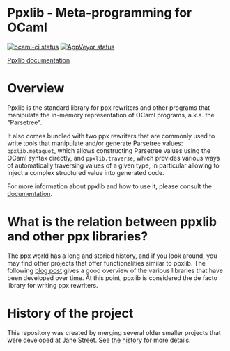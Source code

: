 # Ppxlib - Meta-programming for OCaml

[![ocaml-ci status][ocaml-ci-img]][ocaml-ci] [![AppVeyor status][appveyor-img]][appveyor]

[ocaml-ci]: https://ci.ocamllabs.io/github/ocaml-ppx/ppxlib
[ocaml-ci-img]: https://img.shields.io/endpoint?url=https%3A%2F%2Fci.ocamllabs.io%2Fbadge%2Focaml-ppx%2Fppxlib%2Fmain&logo=ocaml
[appveyor]:       https://ci.appveyor.com/project/diml/ppxlib/branch/main
[appveyor-img]:   https://ci.appveyor.com/api/projects/status/bogbsm33uvh083jx?svg=true

[Ppxlib documentation][doc]

# Overview

Ppxlib is the standard library for ppx rewriters and other programs
that manipulate the in-memory representation of OCaml programs, a.k.a.
the "Parsetree".

It also comes bundled with two ppx rewriters that are commonly used to
write tools that manipulate and/or generate Parsetree values:
`ppxlib.metaquot`, which allows constructing Parsetree values using the
OCaml syntax directly, and `ppxlib.traverse`, which provides various
ways of automatically traversing values of a given type, in particular
allowing to inject a complex structured value into generated code.

For more information about ppxlib and how to use it, please consult the
[documentation][doc].

# What is the relation between ppxlib and other ppx libraries?

The ppx world has a long and storied history, and if you look around, you
may find other projects that offer functionalities similar to
ppxlib. The following [blog post][future-of-ppx] gives a good overview
of the various libraries that have been developed over time. At this
point, ppxlib is considered the de facto library for writing ppx
rewriters.

# History of the project

This repository was created by merging several older smaller projects
that were developed at Jane Street. See [the history](HISTORY.md) for
more details.

[doc]: https://ocaml-ppx.github.io/ppxlib/ppxlib/index.html
[future-of-ppx]: https://discuss.ocaml.org/t/the-future-of-ppx/3766

